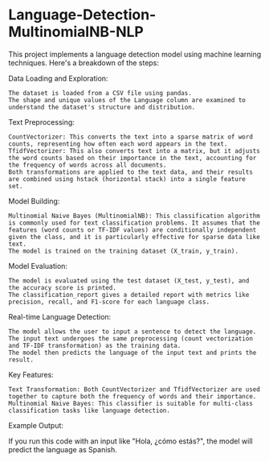 # Language-Detection-MultinomialNB-NLP
This project implements a language detection model using machine learning techniques. Here's a breakdown of the steps:

Data Loading and Exploration:

    The dataset is loaded from a CSV file using pandas.
    The shape and unique values of the Language column are examined to understand the dataset's structure and distribution.

Text Preprocessing:

    CountVectorizer: This converts the text into a sparse matrix of word counts, representing how often each word appears in the text.
    TfidfVectorizer: This also converts text into a matrix, but it adjusts the word counts based on their importance in the text, accounting for the frequency of words across all documents.
    Both transformations are applied to the text data, and their results are combined using hstack (horizontal stack) into a single feature set.

Model Building:

    Multinomial Naive Bayes (MultinomialNB): This classification algorithm is commonly used for text classification problems. It assumes that the features (word counts or TF-IDF values) are conditionally independent given the class, and it is particularly effective for sparse data like text.
    The model is trained on the training dataset (X_train, y_train).

Model Evaluation:

    The model is evaluated using the test dataset (X_test, y_test), and the accuracy score is printed.
    The classification_report gives a detailed report with metrics like precision, recall, and F1-score for each language class.

Real-time Language Detection:

    The model allows the user to input a sentence to detect the language. The input text undergoes the same preprocessing (count vectorization and TF-IDF transformation) as the training data.
    The model then predicts the language of the input text and prints the result.

Key Features:

    Text Transformation: Both CountVectorizer and TfidfVectorizer are used together to capture both the frequency of words and their importance.
    Multinomial Naive Bayes: This classifier is suitable for multi-class classification tasks like language detection.

Example Output:

If you run this code with an input like "Hola, ¿cómo estás?", the model will predict the language as Spanish.
